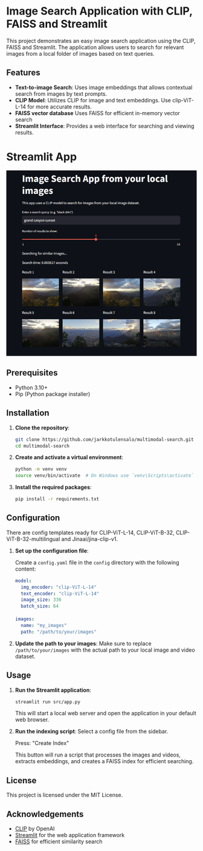 # Image Search Application with CLIP, FAISS and Streamlit

This project demonstrates an easy image search application using the CLIP, FAISS and Streamlit. The application allows users to search for relevant images from a local folder of images based on text queries.

## Features

- **Text-to-image Search**: Uses image embeddings that allows contextual search from images by text prompts.
- **CLIP Model**: Utilizes CLIP for image and text embeddings. Use clip-ViT-L-14 for more accurate results.
- **FAISS vector database** Uses FAISS for efficient in-memory vector search
- **Streamlit Interface**: Provides a web interface for searching and viewing results.

# Streamlit App
![Example UI](resources/ui_demo.png)

## Prerequisites

- Python 3.10+
- Pip (Python package installer)

## Installation

1. **Clone the repository**:
    ```sh
    git clone https://github.com/jarkkotulensalo/multimodal-search.git
    cd multimodal-search
    ```

2. **Create and activate a virtual environment**:
    ```sh
    python -m venv venv
    source venv/bin/activate  # On Windows use `venv\Scripts\activate`
    ```

3. **Install the required packages**:
    ```sh
    pip install -r requirements.txt
    ```

## Configuration

There are config templates ready for CLIP-ViT-L-14, CLIP-ViT-B-32, CLIP-ViT-B-32-multilingual and Jinaai/jina-clip-v1.

1. **Set up the configuration file**:

    Create a `config.yaml` file in the `config` directory with the following content:
    ```yaml
    model:
      img_encoder: "clip-ViT-L-14"
      text_encoder: "clip-ViT-L-14"
      image_size: 336
      batch_size: 64

    images:
      name: "my_images"
      path: "/path/to/your/images"
    ```

2. **Update the path to your images**: Make sure to replace `/path/to/your/images` with the actual path to your local image and video dataset.

## Usage

1. **Run the Streamlit application**:
    ```sh
    streamlit run src/app.py
    ```

    This will start a local web server and open the application in your default web browser.

2. **Run the indexing script**:
    Select a config file from the sidebar.

    Press: "Create Index"

    This button will run a script that processes the images and videos, extracts embeddings, and creates a FAISS index for efficient searching.


## License

This project is licensed under the MIT License.

## Acknowledgements

- [CLIP](https://huggingface.co/sentence-transformers/clip-ViT-L-14) by OpenAI
- [Streamlit](https://streamlit.io/) for the web application framework
- [FAISS](https://github.com/facebookresearch/faiss) for efficient similarity search
